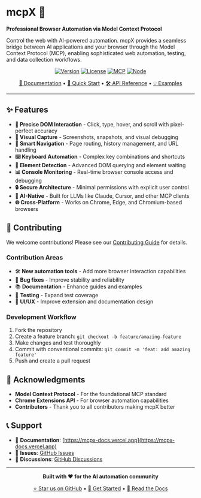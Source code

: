 # mcpX 🚀

**Professional Browser Automation via Model Context Protocol**

Control the web with AI-powered automation. mcpX provides a seamless bridge between AI applications and your browser through the Model Context Protocol (MCP), enabling sophisticated web automation, testing, and data collection workflows.

<div align="center">

[![Version](https://img.shields.io/badge/version-1.1.0-blue.svg)](https://github.com/Rudra78996/mcpX)
[![License](https://img.shields.io/badge/license-ISC-green.svg)](LICENSE)
[![MCP](https://img.shields.io/badge/MCP-Compatible-purple.svg)](https://modelcontextprotocol.org)
[![Node](https://img.shields.io/badge/node-%3E%3D18.18-brightgreen.svg)](https://nodejs.org)

[📖 Documentation](https://mcpx-docs.vercel.app) • [🚀 Quick Start](#quick-start) • [🛠️ API Reference](#api-reference) • [💡 Examples](#examples)

</div>

---

## ✨ Features

- **🎯 Precise DOM Interaction** - Click, type, hover, and scroll with pixel-perfect accuracy
- **📸 Visual Capture** - Screenshots, snapshots, and visual debugging
- **🔄 Smart Navigation** - Page routing, history management, and URL handling  
- **⌨️ Keyboard Automation** - Complex key combinations and shortcuts
- **👀 Element Detection** - Advanced DOM querying and element waiting
- **📊 Console Monitoring** - Real-time browser console access and debugging
- **🔒 Secure Architecture** - Minimal permissions with explicit user control
- **🤖 AI-Native** - Built for LLMs like Claude, Cursor, and other MCP clients
- **🌐 Cross-Platform** - Works on Chrome, Edge, and Chromium-based browsers
## 🤝 Contributing

We welcome contributions! Please see our [Contributing Guide](CONTRIBUTING.md) for details.

### Contribution Areas
- 🛠️ **New automation tools** - Add more browser interaction capabilities
- 🐛 **Bug fixes** - Improve stability and reliability  
- 📚 **Documentation** - Enhance guides and examples
- 🧪 **Testing** - Expand test coverage
- 🎨 **UI/UX** - Improve extension and documentation design

### Development Workflow
1. Fork the repository
2. Create a feature branch: `git checkout -b feature/amazing-feature`
3. Make changes and test thoroughly
4. Commit with conventional commits: `git commit -m 'feat: add amazing feature'`
5. Push and create a pull request


## 🙏 Acknowledgments

- **Model Context Protocol** - For the foundational MCP standard
- **Chrome Extensions API** - For browser automation capabilities
- **Contributors** - Thank you to all contributors making mcpX better

## 📞 Support

- 📖 **Documentation**: [https://mcpx-docs.vercel.app](https://mcpx-docs.vercel.app)
- 🐛 **Issues**: [GitHub Issues](https://github.com/Rudra78996/mcpX/issues)  
- 💬 **Discussions**: [GitHub Discussions](https://github.com/Rudra78996/mcpX/discussions)

---

<div align="center">

**Built with ❤️ for the AI automation community**

[⭐ Star us on GitHub](https://github.com/Rudra78996/mcpX) • [🚀 Get Started](#quick-start) • [📖 Read the Docs](https://mcpx-docs.vercel.app)

</div>